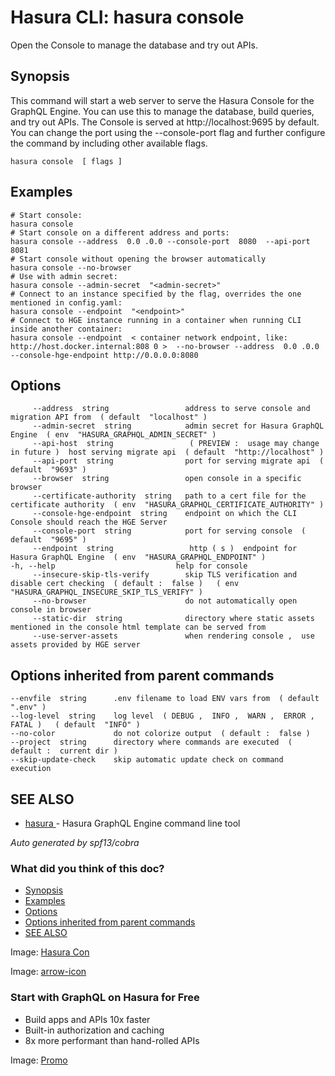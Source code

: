 # Hasura CLI: hasura console

Open the Console to manage the database and try out APIs.

## Synopsis​

This command will start a web server to serve the Hasura Console for the GraphQL Engine. You can use this to manage the database, build queries, and try out APIs. The Console is served at http://localhost:9695 by default. You can change the port using the --console-port flag and further configure the command by including other available flags.

`hasura console  [ flags ]`

## Examples​

```
# Start console:
hasura console
# Start console on a different address and ports:
hasura console --address  0.0 .0.0 --console-port  8080  --api-port  8081
# Start console without opening the browser automatically
hasura console --no-browser
# Use with admin secret:
hasura console --admin-secret  "<admin-secret>"
# Connect to an instance specified by the flag, overrides the one mentioned in config.yaml:
hasura console --endpoint  "<endpoint>"
# Connect to HGE instance running in a container when running CLI inside another container:
hasura console --endpoint  < container network endpoint, like: http://host.docker.internal:808 0 >  --no-browser --address  0.0 .0.0 --console-hge-endpoint http://0.0.0.0:8080
```

## Options​

```
     --address  string                 address to serve console and migration API from  ( default  "localhost" )
     --admin-secret  string            admin secret for Hasura GraphQL Engine  ( env  "HASURA_GRAPHQL_ADMIN_SECRET" )
     --api-host  string                 ( PREVIEW :  usage may change in future )  host serving migrate api  ( default  "http://localhost" )
     --api-port  string                port for serving migrate api  ( default  "9693" )
     --browser  string                 open console in a specific browser
     --certificate-authority  string   path to a cert file for the certificate authority  ( env  "HASURA_GRAPHQL_CERTIFICATE_AUTHORITY" )
     --console-hge-endpoint  string    endpoint on which the CLI Console should reach the HGE Server
     --console-port  string            port for serving console  ( default  "9695" )
     --endpoint  string                 http ( s )  endpoint for Hasura GraphQL Engine  ( env  "HASURA_GRAPHQL_ENDPOINT" )
-h, --help                           help for console
     --insecure-skip-tls-verify        skip TLS verification and disable cert checking  ( default :  false )   ( env  "HASURA_GRAPHQL_INSECURE_SKIP_TLS_VERIFY" )
     --no-browser                      do not automatically open console in browser
     --static-dir  string              directory where static assets mentioned in the console html template can be served from
     --use-server-assets               when rendering console ,  use assets provided by HGE server
```

## Options inherited from parent commands​

```
--envfile  string      .env filename to load ENV vars from  ( default  ".env" )
--log-level  string    log level  ( DEBUG ,  INFO ,  WARN ,  ERROR ,  FATAL )   ( default  "INFO" )
--no-color             do not colorize output  ( default :  false )
--project  string      directory where commands are executed  ( default :  current dir )
--skip-update-check    skip automatic update check on command execution
```

## SEE ALSO​

- [ hasura ](https://hasura.io/docs/latest/hasura-cli/commands/hasura/)- Hasura GraphQL Engine command line tool


 *Auto generated by spf13/cobra* 

### What did you think of this doc?

- [ Synopsis ](https://hasura.io/docs/latest/hasura-cli/commands/hasura_console/#synopsis)
- [ Examples ](https://hasura.io/docs/latest/hasura-cli/commands/hasura_console/#examples)
- [ Options ](https://hasura.io/docs/latest/hasura-cli/commands/hasura_console/#options)
- [ Options inherited from parent commands ](https://hasura.io/docs/latest/hasura-cli/commands/hasura_console/#options-inherited-from-parent-commands)
- [ SEE ALSO ](https://hasura.io/docs/latest/hasura-cli/commands/hasura_console/#see-also)


Image: [ Hasura Con ](https://res.cloudinary.com/dh8fp23nd/image/upload/v1686154570/hasura-con-2023/has-con-light-date_r2a2ud.png)

Image: [ arrow-icon ](https://res.cloudinary.com/dh8fp23nd/image/upload/v1683723549/main-web/chevron-right_ldbi7d.png)

### Start with GraphQL on Hasura for Free

- Build apps and APIs 10x faster
- Built-in authorization and caching
- 8x more performant than hand-rolled APIs


Image: [ Promo ](https://hasura.io/docs/assets/images/hasura-free-ff60e409244e0ea12b5a3045d1a9096b.png)